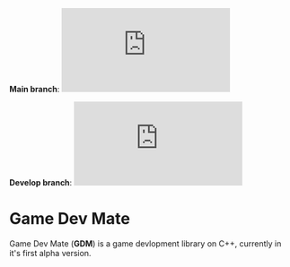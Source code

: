 **Main branch**: ![Coverage on main](https://EllySparky.github.io/GDM/coverage/main.md)

**Develop branch**: ![Coverage on develop](https://tu-EllySparky.github.io/GDM/coverage/develop.md)

# Game Dev Mate

Game Dev Mate (**GDM**) is a game devlopment library on C++, currently in it's first alpha version.
